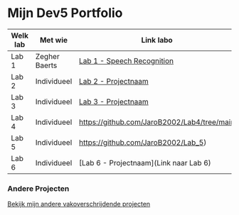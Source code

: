 # Mijn Dev5 Portfolio

| **Welk lab**   | Met wie   | Link labo   | Live Link   |
|---------------|-----------|-----------|------------|
| Lab 1 | Zegher Baerts | [Lab 1 - Speech Recognition](https://vl9pgk.csb.app/) | https://codesandbox.io/s/lab1-speech-machine-starter-forked-vl9pgk?file=/index.js  |
| Lab 2 | Individueel | [Lab 2 - Projectnaam](https://github.com/JaroB2002/Lab2) | https://fw57p6-5000.csb.app/# |
| Lab 3 | Individueel | [Lab 3 - Projectnaam](https://github.com/JaroB2002/Lab_3) | [Live Lab 3](https://lab-3-sepia.vercel.app/) |
| Lab 4 | Individueel | https://github.com/JaroB2002/Lab4/tree/main | https://dzwt3l.csb.app/ - link api https://labo4withoutmongo.onrender.com/api/v1 |
| Lab 5 | Individueel | https://github.com/JaroB2002/Lab_5) | https://lab-5-nu.vercel.app/ |
| Lab 6 | Individueel | [Lab 6 - Projectnaam](Link naar Lab 6) | [Live Lab 6](link-naar-live-lab-6) |

### Andere Projecten
[Bekijk mijn andere vakoverschrijdende projecten](https://github.com/JaroB2002?tab=repositories)
